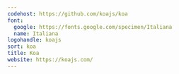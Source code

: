 ```yaml
---
codehost: https://github.com/koajs/koa
font:
  google: https://fonts.google.com/specimen/Italiana
  name: Italiana
logohandle: koajs
sort: koa
title: Koa
website: https://koajs.com/
---
```

